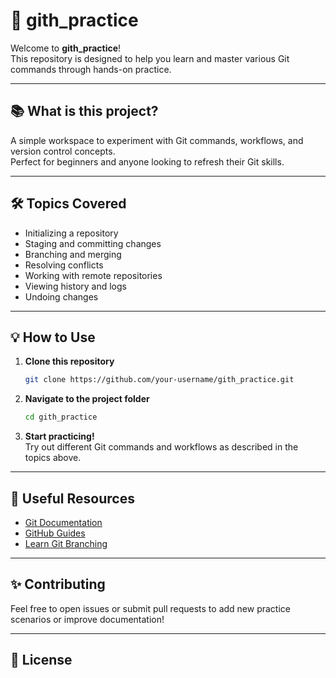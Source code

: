 # 🚀 gith_practice

Welcome to **gith_practice**!  
This repository is designed to help you learn and master various Git commands through hands-on practice.

---

## 📚 What is this project?

A simple workspace to experiment with Git commands, workflows, and version control concepts.  
Perfect for beginners and anyone looking to refresh their Git skills.

---

## 🛠️ Topics Covered

- Initializing a repository
- Staging and committing changes
- Branching and merging
- Resolving conflicts
- Working with remote repositories
- Viewing history and logs
- Undoing changes

---

## 💡 How to Use

1. **Clone this repository**  
   ```sh
   git clone https://github.com/your-username/gith_practice.git
   ```

2. **Navigate to the project folder**  
   ```sh
   cd gith_practice
   ```

3. **Start practicing!**  
   Try out different Git commands and workflows as described in the topics above.

---

## 📖 Useful Resources

- [Git Documentation](https://git-scm.com/doc)
- [GitHub Guides](https://guides.github.com/)
- [Learn Git Branching](https://learngitbranching.js.org/)

---

## ✨ Contributing

Feel free to open issues or submit pull requests to add new practice scenarios or improve documentation!

---

## 📄 License